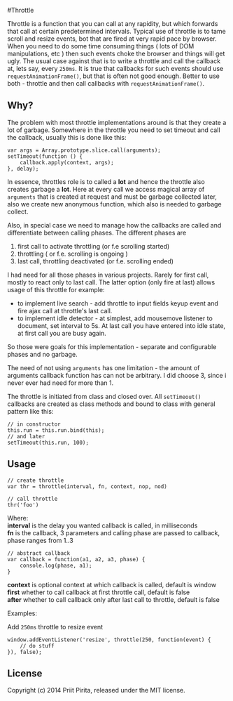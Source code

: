 #Throttle

Throttle is a function that you can call at any rapidity, but which forwards that call at certain predetermined intervals. Typical use of throttle is to tame scroll and resize events, bot that are fired at very rapid pace by browser. When you need to do some time consuming things ( lots of DOM manipulations, etc ) then such events choke the browser and things will get ugly. The usual case against that is to write a throttle and call the callback at, lets say, every `250ms`. It is true that callbacks for such events should use `requestAnimationFrame()`, but that is often not good enough. Better to use both - throttle and then call callbacks with `requestAnimationFrame()`. 

## Why?

The problem with most throttle implementations around is that they create a lot of garbage. Somewhere in the throttle you need to set timeout and call the callback, usually this is done like this:

	var args = Array.prototype.slice.call(arguments);
    setTimeout(function () {
     	callback.apply(context, args);
    }, delay);
    
In essence, throttles role is to called a __lot__ and hence the throttle also creates garbage a __lot__. Here at every call we access magical array of `arguments` that is created at request and must be garbage collected later, also we create new anonymous function, which also is needed to garbage collect.

Also, in special case we need to manage how the callbacks are called and differentiate between calling phases. The different phases are

1. first call to activate throttling (or f.e scrolling started)
2. throttling ( or f.e. scrolling is ongoing )
3. last call, throttling deactivated (or f.e. scrolling ended)

I had need for all those phases in various projects. Rarely for first call, mostly to react only to last call. The latter option (only fire at last) allows usage of this throttle for example:

- to implement live search - add throttle to input fields keyup event and fire ajax call at throttle's last call. 
- to implement idle detector - at simplest, add mousemove listener to document, set interval to 5s. At last call you have entered into idle state, at first call you are busy again.

So those were goals for this implementation - separate and configurable phases and no garbage. 

The need of not using `arguments` has one limitation - the amount of arguments callback function has can not be arbitrary. I did choose 3, since i never ever had need for more than 1.

The throttle is initiated from class and closed over. All `setTimeout()` callbacks are created as class methods and bound to class with general pattern like this:

	// in constructor 
	this.run = this.run.bind(this);
	// and later
	setTimeout(this.run, 100);
	

## Usage

	// create throttle
	var thr = throttle(interval, fn, context, nop, nod)
	
	// call throttle
	thr('foo')
	

Where:  
__interval__ is the delay you wanted callback is called, in milliseconds  
__fn__ is the callback, 3 parameters and calling phase are passed to callback, phase ranges from 1..3

	// abstract callback
	var callback = function(a1, a2, a3, phase) {
		console.log(phase, a1);
	}
	

__context__ is optional context at which callback is called, default is window  
__first__ whether to call callback at first throttle call, default is false   
__after__ whether to call callback only after last call to throttle, default is false  



Examples:

Add `250ms` throttle to resize event

	window.addEventListener('resize', throttle(250, function(event) {
		// do stuff 
	}), false);



## License

Copyright (c) 2014 Priit Pirita, released under the MIT license.


